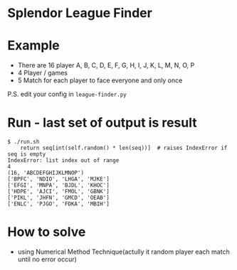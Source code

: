 Splendor League Finder
==============================

# Example
- There are 16 player A, B, C, D, E, F, G, H, I, J, K, L, M, N, O, P
- 4 Player / games
- 5 Match for each player to face everyone and only once

P.S. edit your config in `league-finder.py`

# Run - last set of output is result

```
$ ./run.sh
	return seq[int(self.random() * len(seq))]  # raises IndexError if seq is empty
IndexError: list index out of range
4
(16, 'ABCDEFGHIJKLMNOP')
['BPFC', 'NDIO', 'LHGA', 'MJKE']
['EFGI', 'MNPA', 'BJDL', 'KHOC']
['HDPE', 'AJCI', 'FMOL', 'GBNK']
['PIKL', 'JHFN', 'GMCD', 'OEAB']
['ENLC', 'PJGO', 'FDKA', 'MBIH']
```

# How to solve
- using Numerical Method Technique(actully it random player each match until no error occur)
